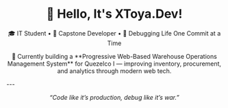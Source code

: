 <h1 align="center">👋 Hello, It's XToya.Dev!</h1>

<p align="center">
  🎓 IT Student • 🔧 Capstone Developer • 🧠 Debugging Life One Commit at a Time
</p>

<p align="center">
🚀 Currently building a **Progressive Web-Based Warehouse Operations Management System**  
for Quezelco I — improving inventory, procurement, and analytics through modern web tech.
</p>
---

<p align="center"><i>“Code like it’s production, debug like it’s war.”</i></p>
